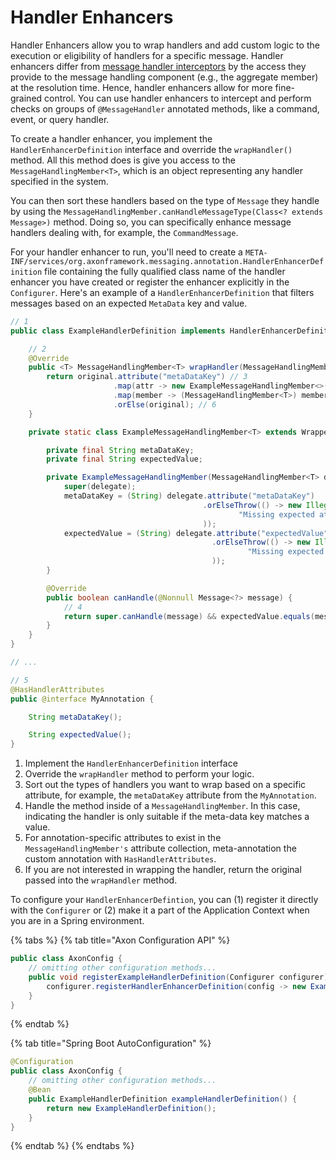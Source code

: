 # Handler Enhancers

Handler Enhancers allow you to wrap handlers and add custom logic to the execution or eligibility of handlers for a specific message.
Handler enhancers differ from [message handler interceptors](../../axon-framework/messaging-concepts/message-intercepting.md#message-intercepting)
by the access they provide to the message handling component (e.g., the aggregate member) at the resolution time.
Hence, handler enhancers allow for more fine-grained control.
You can use handler enhancers to intercept and perform checks on groups of `@MessageHandler` annotated methods, like a command, event, or query handler.

To create a handler enhancer, you implement the `HandlerEnhancerDefinition` interface and override the `wrapHandler()` method.
All this method does is give you access to the `MessageHandlingMember<T>`, which is an object representing any handler specified in the system.

You can then sort these handlers based on the type of `Message` they handle by using the `MessageHandlingMember.canHandleMessageType(Class<? extends Message>)` method.
Doing so, you can specifically enhance message handlers dealing with, for example, the `CommandMessage`.

For your handler enhancer to run, you'll need to create a `META-INF/services/org.axonframework.messaging.annotation.HandlerEnhancerDefinition` file containing the fully qualified class name of the handler enhancer you have created or register the enhancer explicitly in the `Configurer`.
Here's an example of a `HandlerEnhancerDefinition` that filters messages based on an expected `MetaData` key and value.

```java
// 1
public class ExampleHandlerDefinition implements HandlerEnhancerDefinition {

    // 2
    @Override
    public <T> MessageHandlingMember<T> wrapHandler(MessageHandlingMember<T> original) {
        return original.attribute("metaDataKey") // 3
                       .map(attr -> new ExampleMessageHandlingMember<>(original))
                       .map(member -> (MessageHandlingMember<T>) member)
                       .orElse(original); // 6
    }

    private static class ExampleMessageHandlingMember<T> extends WrappedMessageHandlingMember<T> {

        private final String metaDataKey;
        private final String expectedValue;

        private ExampleMessageHandlingMember(MessageHandlingMember<T> delegate) {
            super(delegate);
            metaDataKey = (String) delegate.attribute("metaDataKey")
                                           .orElseThrow(() -> new IllegalArgumentException(
                                                   "Missing expected attribute"
                                           ));
            expectedValue = (String) delegate.attribute("expectedValue")
                                             .orElseThrow(() -> new IllegalArgumentException(
                                                     "Missing expected value"
                                             ));
        }

        @Override
        public boolean canHandle(@Nonnull Message<?> message) {
            // 4
            return super.canHandle(message) && expectedValue.equals(message.getMetaData().get(metaDataKey));
        }
    }
}

// ...

// 5
@HasHandlerAttributes
public @interface MyAnnotation {

    String metaDataKey();

    String expectedValue();
}
```

1. Implement the `HandlerEnhancerDefinition` interface
2. Override the `wrapHandler` method to perform your logic.
3. Sort out the types of handlers you want to wrap based on a specific attribute, for example, the `metaDataKey` attribute from the `MyAnnotation`.
4. Handle the method inside of a `MessageHandlingMember`. In this case, indicating the handler is only suitable if the meta-data key matches a value.
5. For annotation-specific attributes to exist in the `MessageHandlingMember's` attribute collection, meta-annotation the custom annotation with `HasHandlerAttributes`.
6. If you are not interested in wrapping the handler, return the original passed into the `wrapHandler` method.

To configure your `HandlerEnhancerDefintion`, you can (1) register it directly with the `Configurer` or (2) make it a part of the Application Context when you are in a Spring environment.

{% tabs %}
{% tab title="Axon Configuration API" %}
```java
public class AxonConfig {
    // omitting other configuration methods...
    public void registerExampleHandlerDefinition(Configurer configurer) {
        configurer.registerHandlerEnhancerDefinition(config -> new ExampleHandlerDefinition());
    }
}
```
{% endtab %}

{% tab title="Spring Boot AutoConfiguration" %}
```java
@Configuration
public class AxonConfig {
    // omitting other configuration methods...
    @Bean
    public ExampleHandlerDefinition exampleHandlerDefinition() {
        return new ExampleHandlerDefinition();
    }
}
```
{% endtab %}
{% endtabs %}
